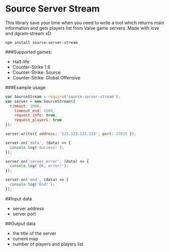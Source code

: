 Source Server Stream
=============================

This library save your time when you need to write a tool which returns main information and gets players list from Valve game servers. Made with love and dgram-stream xD

```shell
npm install source-server-stream
```

###Supported games:
* Half-life
* Counter-Strike 1.6
* Counter-Strike: Source
* Counter-Strike: Global Offensive

###Example usage

```javascript
var SourceStream = require('source-server-stream');
var server = new SourceStream({
  timeout: 1000,
	timeout_end: 1500,
	request_info: true,
	request_players: true
});

server.write({ address: '123.123.123.123', port: 27015 });

server.on('data', (data) => {
  console.log('Success!');
});

server.on('server_error', (data) => {
  console.log('Oh, error!');
});

server.on('end', (data) => {
  console.log('End!');
});
```

##Input data
* server address
* server port

##Output data
* the title of the server
* сurrent map
* number of players and players list
